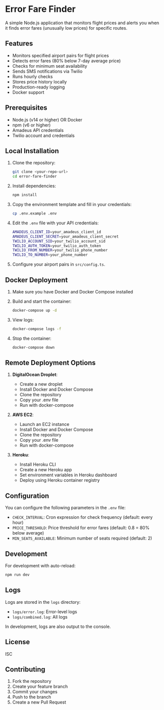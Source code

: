 # Error Fare Finder

A simple Node.js application that monitors flight prices and alerts you when it finds error fares (unusually low prices) for specific routes.

## Features

- Monitors specified airport pairs for flight prices
- Detects error fares (80% below 7-day average price)
- Checks for minimum seat availability
- Sends SMS notifications via Twilio
- Runs hourly checks
- Stores price history locally
- Production-ready logging
- Docker support

## Prerequisites

- Node.js (v14 or higher) OR Docker
- npm (v6 or higher)
- Amadeus API credentials
- Twilio account and credentials

## Local Installation

1. Clone the repository:
   ```bash
   git clone <your-repo-url>
   cd error-fare-finder
   ```

2. Install dependencies:
   ```bash
   npm install
   ```

3. Copy the environment template and fill in your credentials:
   ```bash
   cp .env.example .env
   ```

4. Edit the `.env` file with your API credentials:
   ```bash
   AMADEUS_CLIENT_ID=your_amadeus_client_id
   AMADEUS_CLIENT_SECRET=your_amadeus_client_secret
   TWILIO_ACCOUNT_SID=your_twilio_account_sid
   TWILIO_AUTH_TOKEN=your_twilio_auth_token
   TWILIO_FROM_NUMBER=your_twilio_phone_number
   TWILIO_TO_NUMBER=your_phone_number
   ```

5. Configure your airport pairs in `src/config.ts`.

## Docker Deployment

1. Make sure you have Docker and Docker Compose installed

2. Build and start the container:
   ```bash
   docker-compose up -d
   ```

3. View logs:
   ```bash
   docker-compose logs -f
   ```

4. Stop the container:
   ```bash
   docker-compose down
   ```

## Remote Deployment Options

1. **DigitalOcean Droplet**:
   - Create a new droplet
   - Install Docker and Docker Compose
   - Clone the repository
   - Copy your .env file
   - Run with docker-compose

2. **AWS EC2**:
   - Launch an EC2 instance
   - Install Docker and Docker Compose
   - Clone the repository
   - Copy your .env file
   - Run with docker-compose

3. **Heroku**:
   - Install Heroku CLI
   - Create a new Heroku app
   - Set environment variables in Heroku dashboard
   - Deploy using Heroku container registry

## Configuration

You can configure the following parameters in the `.env` file:

- `CHECK_INTERVAL`: Cron expression for check frequency (default: every hour)
- `PRICE_THRESHOLD`: Price threshold for error fares (default: 0.8 = 80% below average)
- `MIN_SEATS_AVAILABLE`: Minimum number of seats required (default: 2)

## Development

For development with auto-reload:
```bash
npm run dev
```

## Logs

Logs are stored in the `logs` directory:
- `logs/error.log`: Error-level logs
- `logs/combined.log`: All logs

In development, logs are also output to the console.

## License

ISC

## Contributing

1. Fork the repository
2. Create your feature branch
3. Commit your changes
4. Push to the branch
5. Create a new Pull Request 